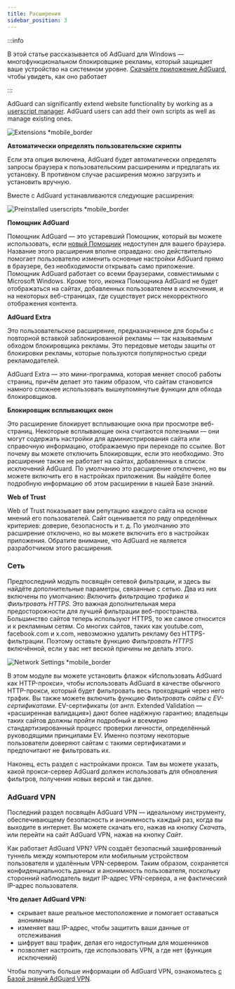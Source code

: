 ```yaml
---
title: Расширения
sidebar_position: 3
---
```


:::info

В этой статье рассказывается об AdGuard для Windows — многофункциональном блокировщике рекламы, который защищает ваше устройство на системном уровне. [Скачайте приложение AdGuard](https://agrd.io/download-kb-adblock), чтобы увидеть, как оно работает

:::

AdGuard can significantly extend website functionality by working as a [userscript manager](/general/extensions.md). AdGuard users can add their own scripts as well as manage existing ones.

![Extensions \*mobile\_border](https://cdn.adtidy.org/content/kb/ad_blocker/windows/overview/userscripts.png)

**Автоматически определять пользовательские скрипты**

Если эта опция включена, AdGuard будет автоматически определять запросы браузера к пользовательским расширениям и предлагать их установку. В противном случае расширения можно загрузить и установить вручную.

Вместе с AdGuard устанавливаются следующие расширения:

![Preinstalled userscripts \*mobile\_border](https://cdn.adtidy.org/content/kb/ad_blocker/windows/overview/preinstalled-userscripts.png)

**Помощник AdGuard**

Помощник AdGuard — это устаревший Помощник, который вы можете использовать, если [новый Помощник](/adguard-for-windows/browser-assistant.md) недоступен для вашего браузера. Название этого расширения вполне оправдано: оно действительно помогает пользователю изменить основные настройки AdGuard прямо в браузере, без необходимости открывать само приложение. Помощник AdGuard работает со всеми браузерами, совместимыми с Microsoft Windows. Кроме того, иконка Помощника AdGuard не будет отображаться на сайтах, добавленных пользователем в исключения, и на некоторых веб-страницах, где существует риск некорректного отображения контента.

**AdGuard Extra**

Это пользовательское расширение, предназначенное для борьбы с повторной вставкой заблокированной рекламы — так называемым обходом блокировщика рекламы. Это передовые методы защиты от блокировки рекламы, которые пользуются популярностью среди рекламодателей.

AdGuard Extra — это мини-программа, которая меняет способ работы страниц, причём делает это таким образом, что сайтам становится намного сложнее использовать вышеупомянутые функции для обхода блокировщиков.

**Блокировщик всплывающих окон**

Это расширение блокирует всплывающие окна при просмотре веб-страниц. Некоторые всплывающие окна считаются полезными — они могут содержать настройки для администрирования сайта или справочную информацию, отображаемую при переходе по ссылке. Вот почему вы можете отключить Блокировщик, если это необходимо. Это расширение также не работает на сайтах, добавленных в список исключений AdGuard. По умолчанию это расширение отключено, но вы можете включить его в настройках приложения. Вы найдёте более подробную информацию об этом расширении в нашей Базе знаний.

**Web of Trust**

Web of Trust показывает вам репутацию каждого сайта на основе мнений его пользователей. Сайт оценивается по ряду определённых критериев: доверие, безопасность и т. д. По умолчанию это расширение отключено, но вы можете включить его в настройках приложения. Обратите внимание, что AdGuard не является разработчиком этого расширения.

### Сеть

Предпоследний модуль посвящён сетевой фильтрации, и здесь вы найдёте дополнительные параметры, связанные с сетью. Два из них включены по умолчанию: _Включить фильтрацию трафика_ и _Фильтровать HTTPS_. Это важная дополнительная мера предосторожности для лучшей фильтрации веб-пространства. Большинство сайтов теперь используют HTTPS, то же самое относится и к рекламным сетям. Со многих сайтов, таких как youtube.com, facebook.com и x.com, невозможно удалить рекламу без HTTPS-фильтрации. Поэтому оставьте функцию _Фильтровать HTTPS_ включённой, если у вас нет веской причины не делать этого.

![Network Settings \*mobile\_border](https://cdn.adtidy.org/content/kb/ad_blocker/windows/overview/network-settings.png)

В этом модуле вы можете установить флажок «Использовать AdGuard как HTTP-прокси», чтобы использовать AdGuard в качестве обычного HTTP-прокси, который будет фильтровать весь проходящий через него трафик. Вы также можете включить функцию _Фильтровать сайты с EV-сертификатами_. EV-сертификаты (от англ. Extended Validation — «расширенная валидация») дают более надёжную гарантию; владельцы таких сайтов должны пройти подробный и всемирно стандартизированный процесс проверки личности, определённый руководящими принципами EV. Именно поэтому некоторые пользователи доверяют сайтам с такими сертификатами и предпочитают не фильтровать их.

Наконец, есть раздел с настройками прокси. Там вы можете указать, какой прокси-сервер AdGuard должен использовать для обновления фильтров, получения новых версий и так далее.

### AdGuard VPN

Последний раздел посвящён AdGuard VPN — идеальному инструменту, обеспечивающему безопасность и анонимность каждый раз, когда вы выходите в интернет. Вы можете скачать его, нажав на кнопку _Скачать_, или перейти на сайт AdGuard VPN, нажав на кнопку _Сайт_.

Как работает AdGuard VPN? VPN создаёт безопасный зашифрованный туннель между компьютером или мобильным устройством пользователя и удалённым VPN-сервером. Таким образом, сохраняется конфиденциальность данных и анонимность пользователя, поскольку сторонний наблюдатель видит IP-адрес VPN-сервера, а не фактический IP-адрес пользователя.

**Что делает AdGuard VPN:**

- скрывает ваше реальное местоположение и помогает оставаться анонимным
- изменяет ваш IP-адрес, чтобы защитить ваши данные от отслеживания
- шифрует ваш трафик, делая его недоступным для мошенников
- позволяет настроить, где использовать VPN, а где нет (функция исключений)

Чтобы получить больше информации об AdGuard VPN, ознакомьтесь [с Базой знаний AdGuard VPN](https://adguard-vpn.com/kb/).
